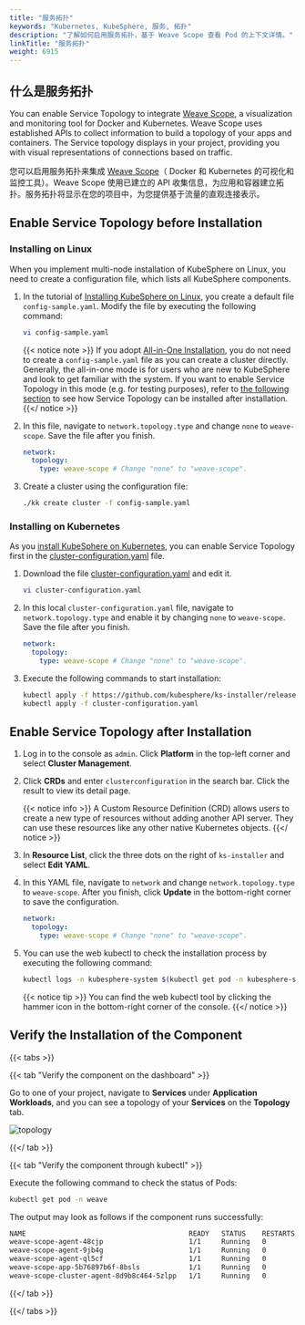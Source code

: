 ```yaml
---
title: "服务拓扑"
keywords: "Kubernetes, KubeSphere, 服务, 拓扑"
description: "了解如何启用服务拓扑，基于 Weave Scope 查看 Pod 的上下文详情。"
linkTitle: "服务拓扑"
weight: 6915
---
```


## 什么是服务拓扑

You can enable Service Topology to integrate [Weave Scope](https://www.weave.works/oss/scope/), a visualization and monitoring tool for Docker and Kubernetes. Weave Scope uses established APIs to collect information to build a topology of your apps and containers. The Service topology displays in your project, providing you with visual representations of connections based on traffic.

您可以启用服务拓扑来集成 [Weave Scope](https://www.weave.works/oss/scope/)（ Docker 和 Kubernetes 的可视化和监控工具）。Weave Scope 使用已建立的 API 收集信息，为应用和容器建立拓扑。服务拓扑将显示在您的项目中，为您提供基于流量的直观连接表示。

## Enable Service Topology before Installation

### Installing on Linux

When you implement multi-node installation of KubeSphere on Linux, you need to create a configuration file, which lists all KubeSphere components.

1. In the tutorial of [Installing KubeSphere on Linux](../../installing-on-linux/introduction/multioverview/), you create a default file `config-sample.yaml`. Modify the file by executing the following command:

   ```bash
   vi config-sample.yaml
   ```

   {{< notice note >}}
   If you adopt [All-in-One Installation](../../quick-start/all-in-one-on-linux/), you do not need to create a `config-sample.yaml` file as you can create a cluster directly. Generally, the all-in-one mode is for users who are new to KubeSphere and look to get familiar with the system. If you want to enable Service Topology in this mode (e.g. for testing purposes), refer to [the following section](#enable-service-topology-after-installation) to see how Service Topology can be installed after installation.
   {{</ notice >}}

2. In this file, navigate to `network.topology.type` and change `none` to `weave-scope`. Save the file after you finish.

   ```yaml
   network:
     topology:
       type: weave-scope # Change "none" to "weave-scope".
   ```

3. Create a cluster using the configuration file:

   ```bash
   ./kk create cluster -f config-sample.yaml
   ```

### **Installing on Kubernetes**

As you [install KubeSphere on Kubernetes](../../installing-on-kubernetes/introduction/overview/), you can enable Service Topology first in the [cluster-configuration.yaml](https://github.com/kubesphere/ks-installer/releases/download/v3.0.0/cluster-configuration.yaml) file.

1. Download the file [cluster-configuration.yaml](https://github.com/kubesphere/ks-installer/releases/download/v3.0.0/cluster-configuration.yaml) and edit it.

    ```bash
    vi cluster-configuration.yaml
    ```

2. In this local `cluster-configuration.yaml` file, navigate to `network.topology.type` and enable it by changing `none` to `weave-scope`. Save the file after you finish.

    ```yaml
    network:
      topology:
        type: weave-scope # Change "none" to "weave-scope".
    ```

3. Execute the following commands to start installation:

    ```bash
    kubectl apply -f https://github.com/kubesphere/ks-installer/releases/download/v3.0.0/kubesphere-installer.yaml
    kubectl apply -f cluster-configuration.yaml
    ```


## Enable Service Topology after Installation

1. Log in to the console as `admin`. Click **Platform** in the top-left corner and select **Cluster Management**.

2. Click **CRDs** and enter `clusterconfiguration` in the search bar. Click the result to view its detail page.

    {{< notice info >}}
A Custom Resource Definition (CRD) allows users to create a new type of resources without adding another API server. They can use these resources like any other native Kubernetes objects.
    {{</ notice >}}

3. In **Resource List**, click the three dots on the right of `ks-installer` and select **Edit YAML**.

4. In this YAML file, navigate to `network` and change `network.topology.type` to `weave-scope`. After you finish, click **Update** in the bottom-right corner to save the configuration.

    ```yaml
    network:
      topology:
        type: weave-scope # Change "none" to "weave-scope".
    ```

5. You can use the web kubectl to check the installation process by executing the following command:

    ```bash
    kubectl logs -n kubesphere-system $(kubectl get pod -n kubesphere-system -l app=ks-install -o jsonpath='{.items[0].metadata.name}') -f
    ```

    {{< notice tip >}}
You can find the web kubectl tool by clicking the hammer icon in the bottom-right corner of the console.
    {{</ notice >}}

## Verify the Installation of the Component

{{< tabs >}}

{{< tab "Verify the component on the dashboard" >}}

Go to one of your project, navigate to **Services** under **Application Workloads**, and you can see a topology of your **Services** on the **Topology** tab.

![topology](/images/docs/enable-pluggable-components/service-topology/topology.png)

{{</ tab >}}

{{< tab "Verify the component through kubectl" >}}

Execute the following command to check the status of Pods:

```bash
kubectl get pod -n weave
```

The output may look as follows if the component runs successfully:

```bash
NAME                                        READY   STATUS    RESTARTS   AGE
weave-scope-agent-48cjp                     1/1     Running   0          3m1s
weave-scope-agent-9jb4g                     1/1     Running   0          3m1s
weave-scope-agent-ql5cf                     1/1     Running   0          3m1s
weave-scope-app-5b76897b6f-8bsls            1/1     Running   0          3m1s
weave-scope-cluster-agent-8d9b8c464-5zlpp   1/1     Running   0          3m1s
```

{{</ tab >}}

{{</ tabs >}}